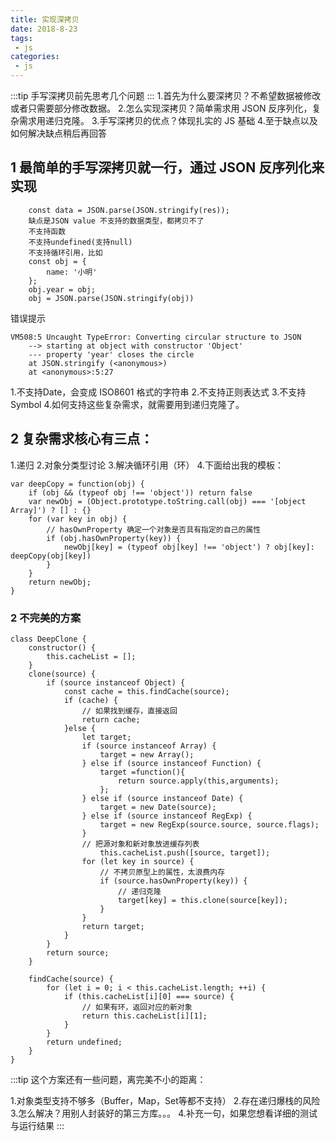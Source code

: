```yaml
---
title: 实现深拷贝
date: 2018-8-23
tags:
 - js
categories:
 - js
---
```


:::tip
手写深拷贝前先思考几个问题
:::
1.首先为什么要深拷贝？不希望数据被修改或者只需要部分修改数据。
2.怎么实现深拷贝？简单需求用 JSON 反序列化，复杂需求用递归克隆。
3.手写深拷贝的优点？体现扎实的 JS 基础
4.至于缺点以及如何解决缺点稍后再回答

## 1 最简单的手写深拷贝就一行，通过 JSON 反序列化来实现
```
    const data = JSON.parse(JSON.stringify(res));
    缺点是JSON value 不支持的数据类型，都拷贝不了
    不支持函数
    不支持undefined(支持null)
    不支持循环引用，比如
    const obj = {
        name: '小明'
    };
    obj.year = obj;
    obj = JSON.parse(JSON.stringify(obj))
```
错误提示
```
VM508:5 Uncaught TypeError: Converting circular structure to JSON
    --> starting at object with constructor 'Object'
    --- property 'year' closes the circle
    at JSON.stringify (<anonymous>)
    at <anonymous>:5:27
```


1.不支持Date，会变成 ISO8601 格式的字符串
2.不支持正则表达式
3.不支持Symbol
4.如何支持这些复杂需求，就需要用到递归克隆了。

## 2 复杂需求核心有三点：

1.递归
2.对象分类型讨论
3.解决循环引用（环）
4.下面给出我的模板：
```
var deepCopy = function(obj) {
    if (obj && (typeof obj !== 'object')) return false
    var newObj = (Object.prototype.toString.call(obj) === '[object Array]') ? [] : {}
    for (var key in obj) {
        // hasOwnProperty 确定一个对象是否具有指定的自己的属性
        if (obj.hasOwnProperty(key)) {
            newObj[key] = (typeof obj[key] !== 'object') ? obj[key]: deepCopy(obj[key])
        }
    }
    return newObj;
}
```

### 2 不完美的方案

```
class DeepClone {
    constructor() {
        this.cacheList = [];
    }
    clone(source) {
        if (source instanceof Object) {
            const cache = this.findCache(source);
            if (cache) {
                // 如果找到缓存，直接返回
                return cache; 
            }else {
                let target;
                if (source instanceof Array) {
                    target = new Array();
                } else if (source instanceof Function) {
                    target =function(){
                        return source.apply(this,arguments);
                    };
                } else if (source instanceof Date) {
                    target = new Date(source);
                } else if (source instanceof RegExp) {
                    target = new RegExp(source.source, source.flags);
                }
                // 把源对象和新对象放进缓存列表
                    this.cacheList.push([source, target]); 
                for (let key in source) {
                    // 不拷贝原型上的属性，太浪费内存
                    if (source.hasOwnProperty(key)) { 
                        // 递归克隆
                        target[key] = this.clone(source[key]); 
                    }
                }
                return target;
            }
        }
        return source;
    }

    findCache(source) {
        for (let i = 0; i < this.cacheList.length; ++i) {
            if (this.cacheList[i][0] === source) {
                // 如果有环，返回对应的新对象
                return this.cacheList[i][1];
            }
        }
        return undefined;
    }
}
```
:::tip
这个方案还有一些问题，离完美不小的距离：

1.对象类型支持不够多（Buffer，Map，Set等都不支持）
2.存在递归爆栈的风险
3.怎么解决？用别人封装好的第三方库。。。
4.补充一句，如果您想看详细的测试与运行结果
:::
